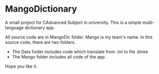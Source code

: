 # MangoDictionary
A small project for CAdvanced Subject in university.
This is a simple multi-language dictionary app.

All source code are in MangoDic folder. Mango is my team's name.
In this source code, there are two folders.
+ The Data folder includes code which translate from .txt to file .btree
+ The Mango folder includes all code of the app.

Hope you like it.
